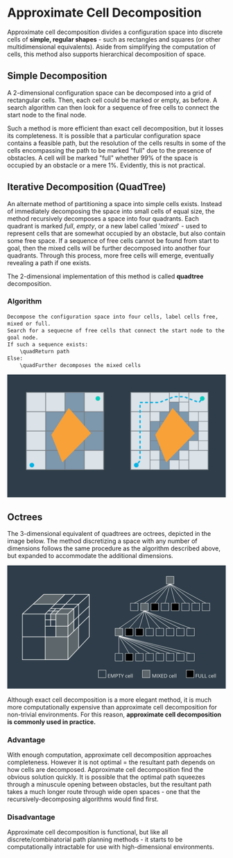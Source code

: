 # Approximate Cell Decomposition

Approximate cell decomposition divides a configuration space into discrete cells of **simple, regular shapes** -  such as rectangles and squares (or other multidimensional equivalents).  Aside from simplifying the computation of cells, this method also supports hierarchical decomposition of space.

## Simple Decomposition

A 2-dimensional configuration space can be decomposed into a grid of rectangular cells.  Then, each cell could be marked or empty, as before.  A search algorithm can then look for a sequence of free cells to connect the start node to the final node.

Such a method is more efficient than exact cell decomposition, but it losses its completeness.  It is possible that a particular configuration space contains a feasible path, but the resolution of the cells results in some of the cells encompassing the path to be marked "full"  due to the presence of obstacles.  A cell will be marked "full" whether 99% of the space is occupied by an obstacle or a mere 1%.  Evidently, this is not practical.

## Iterative Decomposition (QuadTree)

An alternate method of partitioning a space into simple cells exists.  Instead of immediately decomposing the space into small cells of equal size, the method recursively decomposes a space into four quadrants.  Each quadrant is marked *full*, *empty*, or a new label called '*mixed*' - used to represent cells that are somewhat occupied by an obstacle, but also contain some free space.  If a sequence of free cells cannot be found from start to goal, then the mixed cells will be further decomposed into another four quadrants.  Through this process, more free cells will emerge, eventually revealing a path if one exists.

The 2-dimensional implementation of this method is called **quadtree** decomposition.

### Algorithm

```
Decompose the configuration space into four cells, label cells free, mixed or full.
Search for a sequecne of free cells that connect the start node to the goal node.
If such a sequence exists:
	\quadReturn path
Else:
	\quadFurther decomposes the mixed cells
```

![](assets/c5-l2-67-exact-cell-decomposition-applied-v4.png)

## Octrees

The 3-dimensional equivalent of quadtrees are octrees, depicted in the image below.  The method discretizing a space with any number of dimensions follows the same procedure as the algorithm described above, but expanded to accommodate the additional dimensions.

![](assets/c5-l2-69-octrees-image-01-v1.png)

Although exact cell decomposition is a more elegant method, it is much more computationally expensive than approximate cell decomposition for non-trivial environments. For this reason, **approximate cell decomposition is commonly used in practice.**

### Advantage

With enough computation, approximate cell decomposition approaches completeness.  However it is not optimal = the resultant path depends on how cells are decomposed.  Approximate cell decomposition find the obvious solution quickly.  It is possible that the optimal path squeezes through a minuscule opening between obstacles, but the resultant path takes a much longer route through wide open spaces - one that the recursively-decomposing algorithms would find first.

### Disadvantage

Approximate cell decomposition is functional, but like all discrete/combinatorial path planning methods - it starts to be computationally intractable for use with high-dimensional environments.